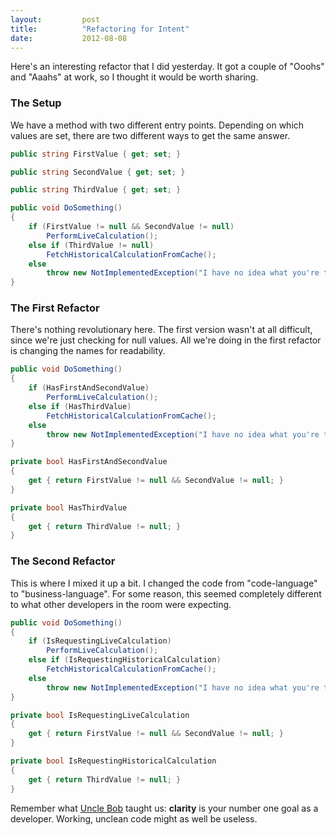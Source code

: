 ```yaml
---
layout: 		post
title: 			"Refactoring for Intent"
date: 			2012-08-08
---
```


Here's an interesting refactor that I did yesterday. It got a couple of "Ooohs" and "Aaahs" at work, so I thought it would be worth sharing.

### The Setup

We have a method with two different entry points.  Depending on which values are set, there are two different ways to get the same answer.

```csharp
public string FirstValue { get; set; }

public string SecondValue { get; set; }

public string ThirdValue { get; set; }

public void DoSomething()
{
    if (FirstValue != null && SecondValue != null)
        PerformLiveCalculation();
    else if (ThirdValue != null)
        FetchHistoricalCalculationFromCache();
    else
        throw new NotImplementedException("I have no idea what you're trying to do.");
}
```

### The First Refactor

There's nothing revolutionary here. The first version wasn't at all difficult, since we're just checking for null values. All we're doing in the first refactor is changing the names for readability.

```csharp
public void DoSomething()    
{
    if (HasFirstAndSecondValue)
        PerformLiveCalculation();
    else if (HasThirdValue)
        FetchHistoricalCalculationFromCache();
    else
        throw new NotImplementedException("I have no idea what you're trying to do.");
}

private bool HasFirstAndSecondValue
{
    get { return FirstValue != null && SecondValue != null; }
}

private bool HasThirdValue
{
    get { return ThirdValue != null; }
}
```

### The Second Refactor

This is where I mixed it up a bit. I changed the code from "code-language" to "business-language". For some reason, this seemed completely different to what other developers in the room were expecting.

```csharp
public void DoSomething()    
{
    if (IsRequestingLiveCalculation)
        PerformLiveCalculation();
    else if (IsRequestingHistoricalCalculation)
        FetchHistoricalCalculationFromCache();
    else
        throw new NotImplementedException("I have no idea what you're trying to do.");
}

private bool IsRequestingLiveCalculation
{
    get { return FirstValue != null && SecondValue != null; }
}

private bool IsRequestingHistoricalCalculation
{
    get { return ThirdValue != null; }
}
```


Remember what [Uncle Bob](http://www.objectmentor.com/omTeam/martin_r.html) taught us: **clarity** is your number one goal as a developer. Working, unclean code might as well be useless.
